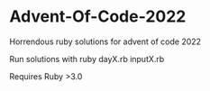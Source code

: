 # Advent-Of-Code-2022
Horrendous ruby solutions for advent of code 2022

Run solutions with
ruby dayX.rb inputX.rb

Requires Ruby >3.0

